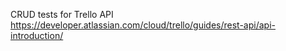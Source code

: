 CRUD tests for Trello API
https://developer.atlassian.com/cloud/trello/guides/rest-api/api-introduction/
